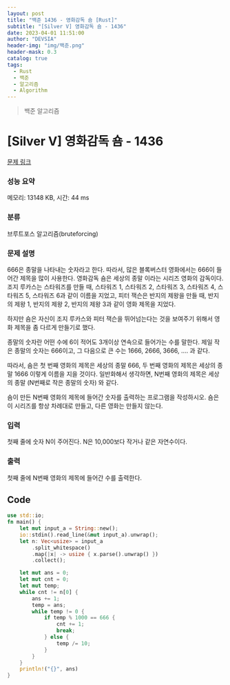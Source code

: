 ```yaml
---
layout: post
title: "백준 1436 - 영화감독 숌 [Rust]"
subtitle: "[Silver V] 영화감독 숌 - 1436"
date: 2023-04-01 11:51:00
author: "DEVSIA"
header-img: "img/백준.png"
header-mask: 0.3
catalog: true
tags:
  - Rust
  - 백준
  - 알고리즘
  - Algorithm
---
```


> 백준 알고리즘

# [Silver V] 영화감독 숌 - 1436

[문제 링크](https://www.acmicpc.net/problem/1436)

### 성능 요약

메모리: 13148 KB, 시간: 44 ms

### 분류

브루트포스 알고리즘(bruteforcing)

### 문제 설명

<p>666은 종말을 나타내는 숫자라고 한다. 따라서, 많은 블록버스터 영화에서는 666이 들어간 제목을 많이 사용한다. 영화감독 숌은 세상의 종말 이라는 시리즈 영화의 감독이다. 조지 루카스는 스타워즈를 만들 때, 스타워즈 1, 스타워즈 2, 스타워즈 3, 스타워즈 4, 스타워즈 5, 스타워즈 6과 같이 이름을 지었고, 피터 잭슨은 반지의 제왕을 만들 때, 반지의 제왕 1, 반지의 제왕 2, 반지의 제왕 3과 같이 영화 제목을 지었다.</p>

<p>하지만 숌은 자신이 조지 루카스와 피터 잭슨을 뛰어넘는다는 것을 보여주기 위해서 영화 제목을 좀 다르게 만들기로 했다.</p>

<p>종말의 숫자란 어떤 수에 6이 적어도 3개이상 연속으로 들어가는 수를 말한다. 제일 작은 종말의 숫자는 666이고, 그 다음으로 큰 수는 1666, 2666, 3666, .... 과 같다.</p>

<p>따라서, 숌은 첫 번째 영화의 제목은 세상의 종말 666, 두 번째 영화의 제목은 세상의 종말 1666 이렇게 이름을 지을 것이다. 일반화해서 생각하면, N번째 영화의 제목은 세상의 종말 (N번째로 작은 종말의 숫자) 와 같다.</p>

<p>숌이 만든 N번째 영화의 제목에 들어간 숫자를 출력하는 프로그램을 작성하시오. 숌은 이 시리즈를 항상 차례대로 만들고, 다른 영화는 만들지 않는다.</p>

### 입력

 <p>첫째 줄에 숫자 N이 주어진다. N은 10,000보다 작거나 같은 자연수이다.</p>

### 출력

 <p>첫째 줄에 N번째 영화의 제목에 들어간 수를 출력한다.</p>

## Code

```rs
use std::io;
fn main() {
    let mut input_a = String::new();
    io::stdin().read_line(&mut input_a).unwrap();
    let n: Vec<usize> = input_a
        .split_whitespace()
        .map(|x| -> usize { x.parse().unwrap() })
        .collect();

    let mut ans = 0;
    let mut cnt = 0;
    let mut temp;
    while cnt != n[0] {
        ans += 1;
        temp = ans;
        while temp != 0 {
            if temp % 1000 == 666 {
                cnt += 1;
                break;
            } else {
                temp /= 10;
            }
        }
    }
    println!("{}", ans)
}
```
